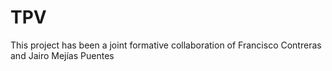# TPV

This project has been a joint formative collaboration of Francisco Contreras and Jairo Mejías Puentes
